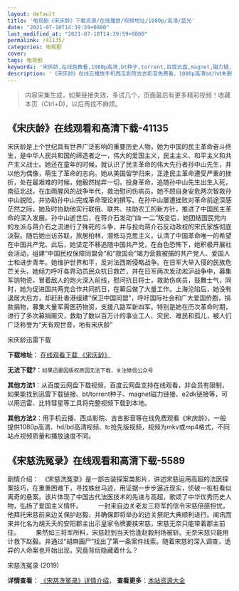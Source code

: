 ```yaml
---
layout: default
title: '电视剧《宋庆龄》下载资源/在线播放/视频地址/1080p/高清/蓝光'
date: "2021-07-10T14:39:59+0800"
last_modified_at: "2021-07-10T14:39:59+0800"
permalink: /41135/
categories: 电视剧
cover:
tags: 电视剧
keywords: '宋庆龄,在线免费看,1080p高清,bt种子,torrent,百度云盘,magnet,磁力链,迅雷下载资源'
description: '《宋庆龄》在线云播放手机西瓜影院吉吉影音免费看，1080p高清bd/hd未删减完整版和tc抢先枪版，mkv/mp4格式，附带bt/torrent种子、magnet/磁力链、百度云盘、网盘资源迅雷下载链接'
---
```


>内容采集生成，如果链接失效，多试几个，页面最后有更多精彩视频！收藏本页（Ctrl+D)，以后再找不麻烦。


## 《宋庆龄》在线观看和高清下载-41135

宋庆龄是上个世纪具有世界广泛影响的重要历史人物，她为中国的民主革命奋斗终生，是中华人民共和国的缔造者之一，伟大的爱国主义，民主主义、和平主义和共产主义战士。她还在童年的时候，就认识了民主革命的伟大先行者孙中山先生，并以他为偶像，萌生了革命的志向。她从美国留学归来，正逢民主革命遭受严重的挫折，处在最艰难的时候，她毅然抛弃一切，投身革命，追随孙中山先生出生入死，南征北战，在血雨腥风的战争年代，救治慰问伤病员。她不顾自身安危两次智救孙中山脱险，并协助孙中山完成革命理论的撰写。在孙中山屡遭挫败对革命前途深感茫然之际，她及时协助他实行联俄、联共、扶助农工的新方针，推进了中国民主革命的深入发展。孙中山逝世后，在蒋介石发动“四&middot;一二&rdquo;叛变后，她团结国民党内的左派与蒋介石之流进行了殊死的斗争，并与投向蒋介石反动政权的宋氏家族彻底决裂。随后她出访苏联，旅居柏林，潜修马克思主义，认清了中国革命唯一的希望在中国共产党。此后，她坚定不移追随中国共产党，在白色恐怖下，她积极开展社会活动，组建“中国民权保障同盟会&rdquo;和&ldquo;救国会&rdquo;竭力营救被捕的共产党人、爱国人士和进步青年。她维护世界和平，反对法西斯侵略战争。在日军大举入侵的民族危芒关头，她倾力呼吁各界动员民众抗日救芒，并在日军两次发动淞沪战争中，募集军饷物资，冒着敌人的炮火深入前线，慰问抗日将士，救助伤病员，鼓舞士气，同时，她为促进国共两党合作共同抗日，在幕后做了大量工作。上海沦陷后，她没有退居大后方，却赶赴香港组建“保卫中国同盟”，呼吁国际社会和广大爱国侨胞，捐款捐物，募集大量军需医药物资，支援八路军新四军。特别是她在历次革命时期，进行了多次募捐赈灾，救助了数以百万计的事业工人、灾民、难民和孤儿，被人们广泛称誉为&ldquo;天有观世音，地有宋庆龄&rdquo;


宋庆龄迅雷下载

**下载地址**： [在线观看下载 《宋庆龄》](https://www.993dy.com//vod-detail-id-11184.html) 


**无法下载?**：`如果迅雷因版权原因无法下载，关注微信公众号 `

**其他方法1**：从百度云网盘下载视频，百度云网盘支持在线观看，非会员有限制，如果能找到迅雷下载链接、bt/torrent种子、magnet磁力链接、e2dk链接等，可以用迅雷、比特彗星等工具将完整视频下载到本地。

**其他方法2**：用手机云播、西瓜影院、吉吉影音等在线免费观看《宋庆龄》，一般提供1080p高清、hd/bd高清视频、tc抢先版视频，视频为mkv或mp4格式，不同站点视频质量和播放速度不同。


## 《宋慈洗冤录》在线观看和高清下载-5589

剧情介绍：　《宋慈洗冤录》是一部古装探案类影片，讲述宋慈运用高超的法医探案技巧，在重重困难下，寻找蛛丝马迹，用证据一步步逼近现实，侦破一桩桩看似离奇的悬案。该片体现了中国古代法医技术的先进与高超，歌颂了中华优秀历史人物，弘扬了爱国主义情怀。  　　一封来自边关老友三将军的信令宋慈倍感担忧，他拜托宋慈前来边关保护赵毅，并确保即将举办的边关祭祀大典顺利进行。闻讯而来并化名为胡夭夭的安阳郡主出示皇家令牌要挟宋慈，宋慈无奈只能带着郡主前往。  　　果然如三将军所料，宋慈赶到当天恰逢赵毅刑场被斩。无奈宋慈只能用计救下赵毅。并通过“胡麻画尸”找出了第一条案件线索。随着宋慈的深入调查，诡异的人命案也开始出现，究竟背后隐藏着什么？


宋慈洗冤录 (2019)

**详情查看**： [《宋慈洗冤录》详情介绍](/movie/5589/)， **查看更多**：[本站资源大全](/movie/t/all/)

